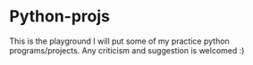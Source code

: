 # Python-projs

This is the playground I will put some of my practice python programs/projects. 
Any criticism and suggestion is welcomed :)
